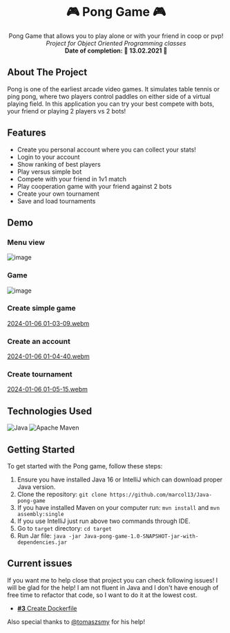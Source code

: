 <div align="center">

# 🎮 Pong Game 🎮

  <p align="center">
    Pong Game that allows you to play alone or with your friend in coop or pvp!
    <br />
    <i>Project for Object Oriented Programming classes</i>
    <br/>
    <b>Date of completion: 📆 13.02.2021 📆</b>
  </p>

</div>

## About The Project

Pong is one of the earliest arcade video games. It simulates table tennis or ping pong, where two players control paddles on either side of a virtual playing field. In this application you can try your best compete with bots, your friend or playing 2 players vs 2 bots!

## Features

- Create you personal account where you can collect your stats!
- Login to your account
- Show ranking of best players
- Play versus simple bot
- Compete with your friend in 1v1 match
- Play cooperation game with your friend against 2 bots
- Create your own tournament
- Save and load tournaments

## Demo

### Menu view

![image](https://github.com/marcol13/Java-pong-game/assets/56632321/3d1831a9-80a1-4c0d-a1cc-938de7e3ba0e)


### Game

![image](https://github.com/marcol13/Java-pong-game/assets/56632321/37270273-f1ed-4438-9838-43917d4ee711)


### Create simple game

[2024-01-06 01-03-09.webm](https://github.com/marcol13/Java-pong-game/assets/56632321/bdcd3b78-0ab1-4f94-9c3c-9c735397b608)


### Create an account

[2024-01-06 01-04-40.webm](https://github.com/marcol13/Java-pong-game/assets/56632321/35cd43ac-3464-4093-9e2a-7db35334fbda)


### Create tournament

[2024-01-06 01-05-15.webm](https://github.com/marcol13/Java-pong-game/assets/56632321/1fd1c694-8486-4a1a-b0e5-330b294b696c)


## Technologies Used

![Java](https://img.shields.io/badge/java-%23ED8B00.svg?style=for-the-badge&logo=openjdk&logoColor=white)
![Apache Maven](https://img.shields.io/badge/Apache%20Maven-C71A36?style=for-the-badge&logo=Apache%20Maven&logoColor=white)

## Getting Started

To get started with the Pong game, follow these steps:

1. Ensure you have installed Java 16 or IntelliJ which can download proper Java version.
2. Clone the repository: `git clone https://github.com/marcol13/Java-pong-game`
3. If you have installed Maven on your computer run: `mvn install` and `mvn assembly:single`
4. If you use IntelliJ just run above two commands through IDE.
6. Go to `target` directory: `cd target`
7. Run Jar file: `java -jar Java-pong-game-1.0-SNAPSHOT-jar-with-dependencies.jar`

## Current issues

If you want me to help close that project you can check following issues! I will be glad for the help! I am not fluent in Java and I don't have enough of free time to refactor that code, so I want to do it at the lowest cost.

- [**#3** Create Dockerfile](https://github.com/marcol13/Java-pong-game/issues/3)

Also special thanks to [@tomaszsmy](https://github.com/tomaszsmy) for his help!

